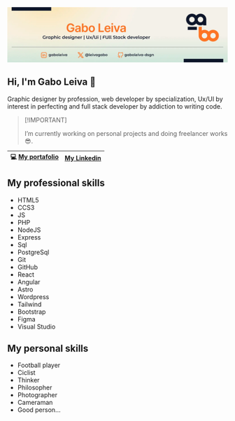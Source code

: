 <picture>
 <source media="(prefers-color-scheme: dark)" srcset="https://github.com/gaboleiva-dsgn/gaboleiva-dsgn/blob/main/assets/img/banner-gabo.webp">
 <source media="(prefers-color-scheme: light)" srcset="https://github.com/gaboleiva-dsgn/gaboleiva-dsgn/blob/main/assets/img/banner-gabo.webp">
 <img alt="banner-gabo" src="https://github.com/gaboleiva-dsgn/gaboleiva-dsgn/blob/main/assets/img/banner-gabo.webp">
</picture>

## Hi, I'm Gabo Leiva 👋

Graphic designer by profession, web developer by specialization, Ux/UI by interest in perfecting and full stack developer by addiction to writing code.

> \[!IMPORTANT]
>
> I’m currently working on personal projects and doing freelancer works 😎.

| 💻  [My portafolio](https://gaboleiva-dsgn.github.io/portafolio-gabo/) | [My Linkedin](https://www.linkedin.com/in/gaboleiva/) |
|-----|------|

## My professional skills

- HTML5
- CCS3
- JS
- PHP
- NodeJS
- Express
- Sql
- PostgreSql
- Git
- GitHub
- React
- Angular
- Astro
- Wordpress
- Tailwind
- Bootstrap
- Figma
- Visual Studio

## My personal skills

- Football player
- Ciclist
- Thinker
- Philosopher
- Photographer
- Cameraman
- Good person...
<!--
**gaboleiva-dsgn/gaboleiva-dsgn** is a ✨ _special_ ✨ repository because its `README.md` (this file) appears on your GitHub profile.

Here are some ideas to get you started:

- 🔭 I’m currently working on ...
- 🌱 I’m currently learning ...
- 👯 I’m looking to collaborate on ...
- 🤔 I’m looking for help with ...
- 💬 Ask me about ...
- 📫 How to reach me: ...
- 😄 Pronouns: ...
- ⚡ Fun fact: ...
-->
